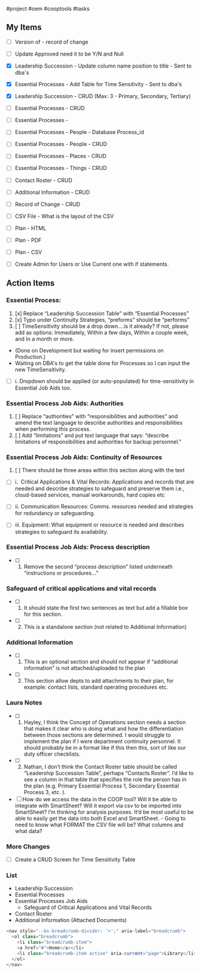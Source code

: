#project #oem #cooptools #tasks

## My Items

- [ ] Version of - record of change
- [ ] Update Approved need it to be Y/N and Null
- [x] Leadership Succession - Update column name position to title - Sent to dba's
- [x] Essential Processes - Add Table for Time Sensitivity - Sent to dba's
- [x] Leadership Succession - CRUD (Max: 3 - Primary, Secondary, Tertiary)
- [ ] Essential Processes - CRUD
- [ ] Essential Processes - 
- [ ] Essential Processes - People - Database Process_id
- [ ] Essential Processes - People - CRUD
- [ ] Essential Processes - Places - CRUD
- [ ] Essential Processes - Things - CRUD
- [ ] Contact Roster - CRUD
- [ ] Additional Information - CRUD
- [ ] Record of Change - CRUD
- [ ] CSV File - What is the layout of the CSV
- [ ] Plan - HTML
- [ ] Plan - PDF
- [ ] Plan - CSV
- [ ] Create Admin for Users or Use Current one with if statements.

 



## Action Items
### Essential Process: 
1.  [x]  Replace “Leadership Succession Table” with “Essential Processes”
2.  [x]  Typo under Continuity Strategies, “preforms” should be “performs”
3.   [ ] TimeSensitivity should be a drop down….is it already? If not, please add as options: Immediately, Within a few days, Within a couple week, and In a month or more. 
- (Done on Development but waiting for insert permissions on Production.)
- Waiting on DBA's to get the table done for Processes so I can input the new TimeSensitivity.
- [ ] i. Dropdown should be applied (or auto-populated) for time-sensitivity in Essential Job Aids too.

### Essential Process Job Aids: **Authorities**

1.  [ ] Replace “authorities” with “responsibilities and authorities” and amend the text language to describe authorities and responsibilities when performing this process.
2.  [ ] Add “limitations” and put text language that says: “describe limitations of responsibilities and authorities for backup personnel.”

### Essential Process Job Aids: **Continuity of Resources**

1.  [ ] There should be three areas within this section along with the text

 - [ ]  i.  Critical Applications & Vital Records: Applications and records that are needed and describe strategies to safeguard and preserve them i.e., cloud-based services, manual workarounds, hard copies etc

 -  [ ] ii. Communication Resources: Comms. resources needed and strategies for redundancy or safeguarding.

-  [ ] iii. Equipment: What equipment or resource is needed and describes strategies to safeguard its availability.

### Essential Process Job Aids: **Process description**

 - [ ] 1.  Remove the second “process description” listed underneath “instructions or procedures…”

### Safeguard of critical applications and vital records

- [ ]  1.  It should state the first two sentences as text but add a fillable box for this section.
- [ ] 2.  This is a standalone section (not related to Additional Information)

### Additional Information

- [ ] 1.  This is an optional section and should not appear if “additional information” is not attached/uploaded to the plan
- [ ] 2.  This section allow depts to add attachments to their plan, for example: contact lists, standard operating procedures etc.

### Laura Notes
- [ ] 1.  Hayley, I think the Concept of Operations section needs a section that makes it clear who is doing what and how the differentiation between those sections are determined. I would struggle to implement the plan if I were department continuity personnel. It should probably be in a format like if this then this, sort of like our duty officer checklists.
- [ ] 2.  Nathan, I don’t think the Contact Roster table should be called “Leadership Succession Table”, perhaps “Contacts Roster”. I’d like to see a column in that table that specifies the role the person has in the plan (e.g. Primary Essential Process 1, Secondary Essential Process 3, etc. ).
- [ ] How do we access the data in the COOP tool? Will it be able to integrate with SmartSheet? Will it export via csv to be imported into SmartSheet? I’m thinking for analysis purposes. It’d be most useful to be able to easily get the data into both Excel and SmartSheet. - Going to need to know what FORMAT the CSV file will be?  What columns and what data?

### More Changes
- [ ] Create a CRUD Screen for Time Sensitivity Table

### List
- Leadership Succession
- Essential Processes
- Essential Processes Job Aids
    - Safeguard of Critical Applications and Vital Records
- Contact Roster
- Additional Information (Attached Documents) 


```php
<nav style="--bs-breadcrumb-divider: '>';" aria-label="breadcrumb">
  <ol class="breadcrumb">
    <li class="breadcrumb-item">
    <a href="#">Home</a></li>
    <li class="breadcrumb-item active" aria-current="page">Library</li>
  </ol>
</nav>
```